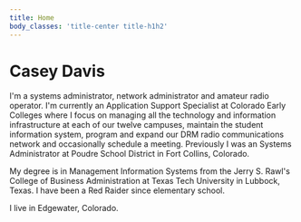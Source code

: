 ```yaml
---
title: Home
body_classes: 'title-center title-h1h2'
---
```


# Casey Davis

I'm a systems administrator, network administrator and amateur radio operator. I'm currently an Application Support Specialist at Colorado Early Colleges where I focus on managing all the technology and information infrastructure at each of our twelve campuses, maintain the student information system, program and expand our DRM radio communications network and occasionally schedule a meeting. Previously I was an Systems Administrator at Poudre School District in Fort Collins, Colorado.

My degree is in Management Information Systems from the Jerry S. Rawl's College of Business Administration at Texas Tech University in Lubbock, Texas. I have been a Red Raider since elementary school.

I live in Edgewater, Colorado.